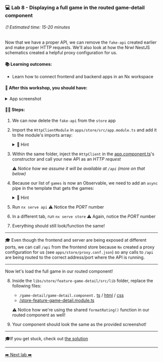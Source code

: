 ### 💻 Lab 8 - Displaying a full game in the routed game-detail component

###### ⏰ Estimated time: 15-20 minutes

Now that we have a proper API, we can remove the `fake-api` created earlier and make proper HTTP requests. We'll also look at how the Nrwl NestJS schematics created a helpful proxy configuration for us.

#### 📚 Learning outcomes:

- Learn how to connect frontend and backend apps in an Nx workspace

#### 📲 After this workshop, you should have:

<details>
  <summary>App screenshot</summary>
  <img src="../assets/lab8_screenshot.png" width="500" alt="screenshot of lab8 result">
</details>

#### 🏋️‍♀️ Steps:

1. We can now delete the `fake-api` from the `store` app
2. Import the `HttpClientModule` in `apps/store/src/app.module.ts` and add it to the module's imports array:

   <details>
   <summary>🐳 Hint</summary>

   ```ts
   import { HttpClientModule } from '@angular/common/http';
   ```

   </details>

3. Within the same folder, inject the `HttpClient` in the [app.component.ts](`https://github.com/rarmatei/nx-workshop/tree/master/examples/lab7/apps/frontend/src/app/app.component.ts`)'s constructor and call your new API as an _HTTP request_

   ⚠️ _Notice how we assume it will be available at `/api` (more on that below)_

4. Because our list of `games` is now an Observable, we need to add an `async` pipe in the template that gets the games:

   <details>
   <summary>🐳 Hint</summary>

   ```html
   <mat-card
     class="game-card"
     *ngFor="let game of games | async"
     [routerLink]="['/game', game.id]"
     >...</mat-card
   >
   ```

   </details>

5. Run `nx serve api`
   ⚠️ Notice the _PORT_ number
6. In a different tab, run `nx serve store`
   ⚠️ Again, notice the _PORT_ number
7. Everything should still look/function the same!

---

🎓 Even though the frontend and server are being exposed at different ports, we can call `/api` from the frontend store because `Nx` created a proxy configuration for us (see `apps/store/proxy.conf.json`) so any calls to `/api` are being routed to the correct address/port where the API is running.

---

Now let's load the full game in our routed component!

8. Inside the `libs/store/feature-game-detail/src/lib` folder, replace the following files:

   - `/game-detail/game-detail.component.` [ts](https://github.com/rarmatei/nx-workshop/tree/master/examples/lab8/libs/frontend/feature-game-detail/src/lib/game-detail/game-detail.component.ts) / [html](https://github.com/rarmatei/nx-workshop/tree/master/examples/lab8/libs/frontend/feature-game-detail/src/lib/game-detail/game-detail.component.html) / [css](https://github.com/rarmatei/nx-workshop/tree/master/examples/lab8/libs/frontend/feature-game-detail/src/lib/game-detail/game-detail.component.css)
   - [/store-feature-game-detail.module.ts](https://github.com/rarmatei/nx-workshop/tree/master/examples/lab8/libs/frontend/feature-game-detail/src/lib/frontend-feature-game-detail.module.ts)

   ⚠️ Notice how we're using the shared `formatRating()` function in our routed component as well!

9. Your component should look the same as the provided screenshot!

---

🎓If you get stuck, check out [the solution](SOLUTION.md)

---

[➡️ Next lab ➡️](../lab9/LAB.md)

